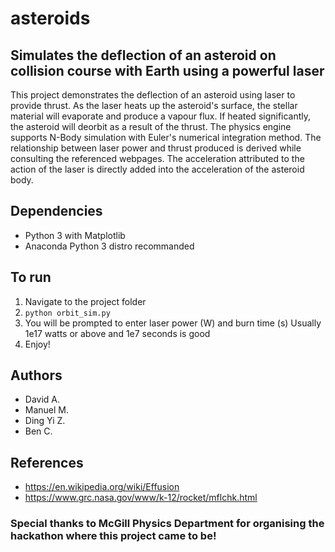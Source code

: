 # asteroids
## Simulates the deflection of an asteroid on collision course with Earth using a powerful laser
This project demonstrates the deflection of an asteroid using laser to provide thrust.
As the laser heats up the asteroid's surface, the stellar material will evaporate and produce a vapour flux. If heated significantly, the asteroid will deorbit as a result of the thrust.
The physics engine supports N-Body simulation with Euler's numerical integration method. The relationship between laser power and thrust produced is derived while consulting the referenced webpages. The acceleration attributed to the action of the laser is directly added into the acceleration of the asteroid body.


## Dependencies
- Python 3 with Matplotlib
- Anaconda Python 3 distro recommanded


## To run
1. Navigate to the project folder
2. `python orbit_sim.py`
3. You will be prompted to enter laser power (W) and burn time (s)
Usually 1e17 watts or above and 1e7 seconds is good
4. Enjoy!


## Authors
- David A.
- Manuel M.
- Ding Yi Z.
- Ben C.


## References
- https://en.wikipedia.org/wiki/Effusion
- https://www.grc.nasa.gov/www/k-12/rocket/mflchk.html


### Special thanks to McGill Physics Department for organising the hackathon where this project came to be!
